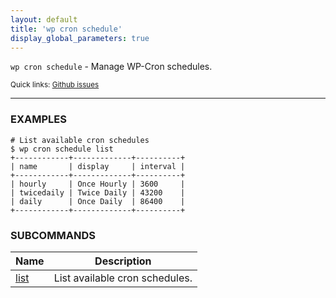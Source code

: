 ```yaml
---
layout: default
title: 'wp cron schedule'
display_global_parameters: true
---
```


`wp cron schedule` - Manage WP-Cron schedules.

<small>Quick links: <a href="https://github.com/wp-cli/wp-cli/issues?q=is%3Aopen+label%3Acommand%3Acron-schedule+sort%3Aupdated-desc">Github issues</a></small>

<hr />

### EXAMPLES

    # List available cron schedules
    $ wp cron schedule list
    +------------+-------------+----------+
    | name       | display     | interval |
    +------------+-------------+----------+
    | hourly     | Once Hourly | 3600     |
    | twicedaily | Twice Daily | 43200    |
    | daily      | Once Daily  | 86400    |
    +------------+-------------+----------+





### SUBCOMMANDS

<table>
	<thead>
	<tr>
		<th>Name</th>
		<th>Description</th>
	</tr>
	</thead>
	<tbody>
		<tr>
			<td><a href="/commands/cron/schedule/list/">list</a></td>
			<td>List available cron schedules.</td>
		</tr>
	</tbody>
</table>
